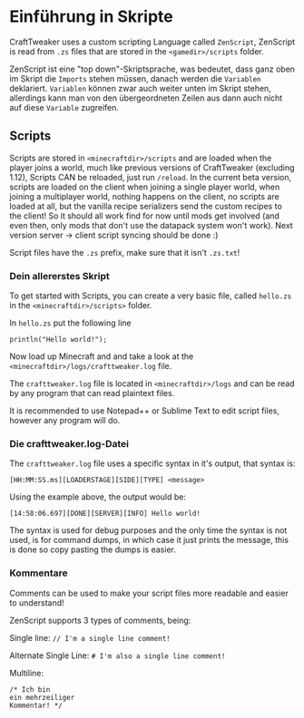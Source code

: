 # Einführung in Skripte

CraftTweaker uses a custom scripting Language called `ZenScript`, ZenScript is read from `.zs` files that are stored in the `<gamedir>/scripts` folder.

ZenScript ist eine "top down"-Skriptsprache, was bedeutet, dass ganz oben im Skript die `Imports` stehen müssen, danach werden die `Variablen` deklariert. `Variablen` können zwar auch weiter unten im Skript stehen, allerdings kann man von den übergeordneten Zeilen aus dann auch nicht auf diese `Variable` zugreifen.

## Scripts

Scripts are stored in `<minecraftdir>/scripts` and are loaded when the player joins a world, much like previous versions of CraftTweaker (excluding 1.12), Scripts CAN be reloaded, just run `/reload`. In the current beta version, scripts are loaded on the client when joining a single player world, when joining a multiplayer world, nothing happens on the client, no scripts are loaded at all, but the vanilla recipe serializers send the custom recipes to the client! So it should all work find for now until mods get involved (and even then, only mods that don't use the datapack system won't work). Next version server -> client script syncing should be done :)

Script files have the `.zs` prefix, make sure that it isn't `.zs.txt`!

### Dein allererstes Skript

To get started with Scripts, you can create a very basic file, called `hello.zs` in the `<minecraftdir>/scripts>` folder.

In `hello.zs` put the following line

```zenscript
println("Hello world!");
```

Now load up Minecraft and and take a look at the `<minecraftdir>/logs/crafttweaker.log` file.

The `crafttweaker.log` file is located in `<minecraftdir>/logs` and can be read by any program that can read plaintext files.

It is recommended to use Notepad++ or Sublime Text to edit script files, however any program will do.

### Die crafttweaker.log-Datei

The `crafttweaker.log` file uses a specific syntax in it's output, that syntax is:

```
[HH:MM:SS.ms][LOADERSTAGE][SIDE][TYPE] <message>
```

Using the example above, the output would be:

```
[14:58:06.697][DONE][SERVER][INFO] Hello world!
```

The syntax is used for debug purposes and the only time the syntax is not used, is for command dumps, in which case it just prints the message, this is done so copy pasting the dumps is easier.

### Kommentare

Comments can be used to make your script files more readable and easier to understand!

ZenScript supports 3 types of comments, being:

Single line: `// I'm a single line comment!`

Alternate Single Line: `# I'm also a single line comment!`

Multiline:
```
/* Ich bin
ein mehrzeiliger
Kommentar! */
```